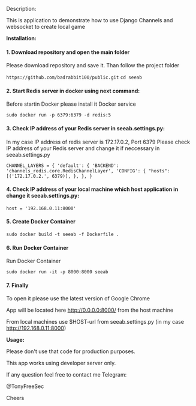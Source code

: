 Description:

This is application to demonstrate how to use Django Channels and websocket to create local game

**Installation:**


#### 1. Download repository and open the main folder
Please download repository and save it. Than follow the project folder

`https://github.com/badrabbit100/public.git`
`cd seeab`

#### 2. Start Redis server in docker using next command:
Before startin Docker please install it Docker service

`sudo docker run -p 6379:6379 -d redis:5`

#### 3. Check IP address of your Redis server in seeab.settings.py:
In my case IP address of redis server is 172.17.0.2, Port 6379
Please check IP address of your Redis server and change it if neccessary in seeab.settings.py

`CHANNEL_LAYERS = {
    'default': {
        'BACKEND': 'channels_redis.core.RedisChannelLayer',
        'CONFIG': {
            "hosts": [('172.17.0.2.', 6379)],
        },
    },
}`

#### 4. Check IP address of your local machine which host application in change it seeab.settings.py:
  
`host = '192.168.0.11:8000'`


#### 5. Create Docker Container 

`sudo docker build -t seeab -f Dockerfile .`


#### 6. Run Docker Container 

Run Docker Container

`sudo docker run -it -p 8000:8000 seeab`


#### 7. Finally

To open it please use the latest version of Google Chrome

App will be located here http://0.0.0.0:8000/ from the host machine

From local machines use $HOST-url from seeab.settings.py (in my case http://192.168.0.11:8000)


**Usage:**

Please don't use that code for production purposes.

This app works using developer server only.

If any question feel free to contact me Telegram:

@TonyFreeSec

Cheers
